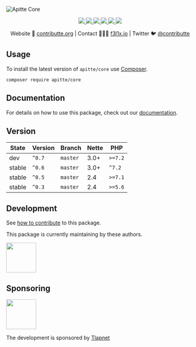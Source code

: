 ![Apitte Core](https://heatbadger.now.sh/github/readme/apitte/core/)

<p align=center>
  <a href="https://github.com/apitte/core/actions">
    <img src="https://badgen.net/github/checks/apitte/core/master?cache=300">
  </a>
  <a href="https://coveralls.io/r/apitte/core">
    <img src="https://badgen.net/coveralls/c/github/apitte/core?cache=300">
  </a>
  <a href="https://packagist.org/packages/apitte/core">
    <img src="https://badgen.net/packagist/dm/apitte/core">
  </a>
  <a href="https://packagist.org/packages/apitte/core">
    <img src="https://badgen.net/packagist/v/apitte/core">
  </a>
  <a href="http://bit.ly/apittegitter">
    <img src="https://badgen.net/badge/chat/apitte/cyan">
  </a>
  <a href="https://contributte.org/partners.html">
    <img src="https://badgen.net/badge/become/a%20patron/F96854">
  </a>
<p>

<p align=center>
Website 🚀 <a href="https://contributte.org">contributte.org</a> | Contact 👨🏻‍💻 <a href="https://f3l1x.io">f3l1x.io</a> | Twitter 🐦 <a href="https://twitter.com/contributte">@contributte</a>
</p>

## Usage

To install the latest version of `apitte/core` use [Composer](https://getcomposer.com).

```
composer require apitte/core
```

## Documentation

For details on how to use this package, check out our [documentation](.docs).

## Version

| State       | Version | Branch   | Nette | PHP     |
|-------------|---------|----------|-------|---------|
| dev         | `^0.7`  | `master` | 3.0+  | `>=7.2` |
| stable      | `^0.6`  | `master` | 3.0+  | `^7.2`  |
| stable      | `^0.5`  | `master` | 2.4   | `>=7.1` |
| stable      | `^0.3`  | `master` | 2.4   | `>=5.6` |

## Development

See [how to contribute](https://contributte.org/contributing.html) to this package.

This package is currently maintaining by these authors.

<a href="https://github.com/f3l1x">
  <img width="80" height="80" src="https://avatars2.githubusercontent.com/u/538058?v=3&s=80">
</a>

## Sponsoring

<a href="https://github.com/tlapnet">
  <img width="80" height="80" src="https://avatars1.githubusercontent.com/u/22914186?s=80&v=4">
</a>

The development is sponsored by [Tlapnet](https://www.tlapnet.cz)
